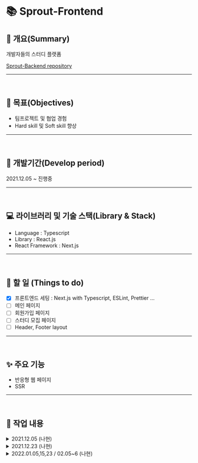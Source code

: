 # 📚 Sprout-Frontend

## 📖 개요(Summary)

개발자들의 스터디 플랫폼

[Sprout-Backend repository](https://github.com/TEAM-ARK/sprout-backend)

---

<br />

## 🎯 목표(Objectives)

- 팀프로젝트 및 협업 경험
- Hard skill 및 Soft skill 향상

---

<br />

## 📆 개발기간(Develop period)

2021.12.05 ~ 진행중

---

<br />

## 💻 라이브러리 및 기술 스택(Library & Stack)

- Language : Typescript
- Library : React.js
- React Framework : Next.js

---

<br />

## 📑 할 일 (Things to do)

- [x] 프론트엔드 세팅 : Next.js with Typescript, ESLint, Prettier ...
- [ ] 메인 페이지
- [ ] 회원가입 페이지
- [ ] 스터디 모집 페이지
- [ ] Header, Footer layout

---

<br />

## ✨ 주요 기능

- 반응형 웹 페이지
- SSR

---

<br />

## 📗 작업 내용

<details>
<summary>2021.12.05 (나현)</summary>

## 개발 환경 세팅

- Next.js with Typescript, ESLint, Prettier 설치([WIKI](<https://github.com/TEAM-ARK/sprout-front/wiki/%EA%B0%9C%EB%B0%9C-%ED%99%98%EA%B2%BD-%EC%84%B8%ED%8C%85%ED%95%98%EA%B8%B0(Next.js-with-Typescript,-ESLint,-Prettier)>)에 설치 과정 정리)
- Sprout-Front readme.md 생성
- git repository에 project 생성
- branch 보호 정책(Branch protection rule)을 master와 develop 둘 다 적용

</details>

<details>
<summary>2021.12.23 (나현)</summary>

## Ant Design 설치

- \_app.tsx 생성
  - `Prop spreading is forbidden` 경고로 인해 .eslintrc.js의 rules에 `'react/jsx-props-no-spreading': 'off'` 추가하여 더 이상 경고나 나타나지 않게 설정
- Ant Design 설치 ([WIKI](https://github.com/TEAM-ARK/sprout-front/wiki/Ant-Design-%EC%A0%81%EC%9A%A9%ED%95%98%EA%B8%B0)에 적용 과정 정리)

</details>

<details>
<summary>2022.01.05,15,23 / 02.05~6  (나현)</summary>

## Desktop 모드의 Navigation bar 구현

- [프로토타입 디자인](https://github.com/TEAM-ARK/sprout-front/wiki/%5B%EB%94%94%EC%9E%90%EC%9D%B8%5D%ED%94%84%EB%A1%9C%ED%86%A0%ED%83%80%EC%9E%85-%EC%84%A4%EA%B3%84#%EB%A9%94%EC%9D%B8-%ED%8E%98%EC%9D%B4%EC%A7%80)에 맞춰서 UI 구현

  ### 구현하면서 발생한 에러

  - \_app.tsx의 '../components/AppLayout' 부분에 `Unable to resolve path to module '../components/AppLayout'.eslint import/no-unresolved`에러가 발생해서 .eslint.js의 setting에 import/resolver 옵션을 추가하여 문제를 해결함.
    ```javascript
    module.exports = {
      ...,
      settings: {
        ...,
        'import/resolver': {
          typescript: {
            alwaysTryTypes: true,
            project: './tsconfig.json',
          },
        },
      }
    }
    ```
  - \_app.tsx의 '../components/AppLayout' 부분에 `Missing file extension for "../components/AppLayout"eslint import/extensions` 에러가 발생하여 .eslint.js의 rules에 import/extensions 옵션을 추가하여 문제를 해결함.

    ```javascript
    module.exports = {
      ...,
      rules: {
        ...,
        'import/extensions': [
          'error',
          'ignorePackages',
          {
            js: 'never',
            jsx: 'never',
            ts: 'never',
            tsx: 'never',
          },
        ],
      }
    }
    ```

  - \_app.tsx에서 style 부분에 `Type 'string' is not assignable to type 'TextAlign'.`와 `Type 'string' is not assignable to type 'Position'.` 라는 typescript 에러가 발생함.
    textAlign과 position은 타입이 string이 아닌 string literal type으로 되어 있어서 `'center'`나 `'absolute'`와 같은 값이 하나의 타입이었는데 이러한 값을 제대로 입력해줘도 계속 위와 같은 에러가 발생함.
    그래서 값 뒤에 `as const`를 입력해주니 문제가 해결됨.
    ```javascript
    position: 'absolute' as const,
    textAlign: 'center' as const,
    ```
    `as const`는 const assertion로 컴파일러에게 또는 가장 구체적인 유형을 유추하라고 지시하게끔 하는 것.
    참고 링크: https://stackoverflow.com/questions/66993264/what-does-the-as-const-mean-in-typescript-and-what-is-its-use-case

## 폴더 구조 변경

- 소스 코드를 관리하는 src 폴더를 생성한 후 기존 pages 폴더를 이동 시킴.

## Typescript Path Alias 설정

- 길어지는 경로명을 보다 간편하고 깔끔하게 작성하기 위해 Typescript Typescript Path Alias를 설정하여 '../components/AppLayout'이 아닌 '@components/AppLayout'처럼 작성할 수 있게 함.
- 아래 옵션을 추가하기 전, .eslint.js의 setting에 'import/resolver' 옵션을 추가해줘야 함. (위에서 정리한 'import/resolver' 내용 참고)
  ```json
  // tsconfig.json
  {
    "compilerOptions": {
      ...,
      "baseUrl": ".",
      "paths": {
         "@components/*": ["src/components/*"]
       }
    }
  }
  ```
  </details>
